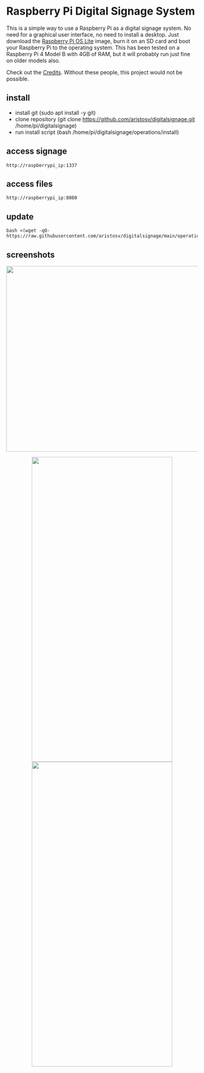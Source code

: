 # Raspberry Pi Digital Signage System

This is a simple way to use a Raspberry Pi as a digital signage system. No need for a graphical user interface, no need to install a desktop. Just download the [Raspberry Pi OS Lite](https://www.raspberrypi.com/software/operating-systems/) image, burn it on an SD card and boot your Raspberry Pi to the operating system. This has been tested on a Raspberry Pi 4 Model B with 4GB of RAM, but it will probably run just fine on older models also.

Check out the [Credits](https://github.com/aristosv/digitalsignage/blob/main/CREDITS.md). Without these people, this project would not be possible.

## install
- install git (sudo apt install -y git)
- clone repository (git clone https://github.com/aristosv/digitalsignage.git /home/pi/digitalsignage)
- run install script (bash /home/pi/digitalsignage/operations/install)

## access signage
```
http://raspberrypi_ip:1337
```
## access files
```
http://raspberrypi_ip:8080
```
## update
```
bash <(wget -qO- https://raw.githubusercontent.com/aristosv/digitalsignage/main/operations/update)
```

## screenshots
<p align="center">
  <img width="600" height="487" src="https://raw.githubusercontent.com/aristosv/digitalsignage/main/media/logo/logo.png">
</p>
 
<p align="center">  
  <img width="370" height="800" src="https://raw.githubusercontent.com/aristosv/digitalsignage/main/screenshots/mobile_olivetin_1.png"> <img width="370" height="800" src="https://raw.githubusercontent.com/aristosv/digitalsignage/main/screenshots/mobile_filebrowser_1.png">
</p>
